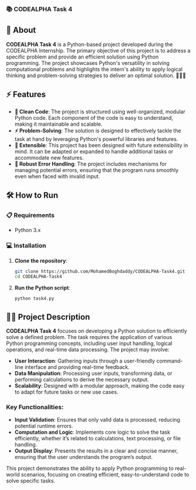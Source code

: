 ### 📚 CODEALPHA Task 4

## 🚀 About
**CODEALPHA Task 4** is a Python-based project developed during the CODEALPHA Internship. The primary objective of this project is to address a specific problem and provide an efficient solution using Python programming. The project showcases Python's versatility in solving computational problems and highlights the intern's ability to apply logical thinking and problem-solving strategies to deliver an optimal solution. 🧑‍💻🧠

## ⚡ Features
- **📄 Clean Code**: The project is structured using well-organized, modular Python code. Each component of the code is easy to understand, making it maintainable and scalable.
- **⚡ Problem-Solving**: The solution is designed to effectively tackle the task at hand by leveraging Python's powerful libraries and features.
- **🔄 Extensible**: This project has been designed with future extensibility in mind. It can be adapted or expanded to handle additional tasks or accommodate new features.
- **🔧 Robust Error Handling**: The project includes mechanisms for managing potential errors, ensuring that the program runs smoothly even when faced with invalid input.

## 🛠️ How to Run

### 📋 Requirements
- Python 3.x

### 💻 Installation

1. **Clone the repository**:
   ```bash
   git clone https://github.com/MohamedBoghdaddy/CODEALPHA-Task4.git
   cd CODEALPHA-Task4
   ```

2. **Run the Python script**:
   ```bash
   python task4.py
   ```

## 🧑‍💻 Project Description

**CODEALPHA Task 4** focuses on developing a Python solution to efficiently solve a defined problem. The task requires the application of various Python programming concepts, including user input handling, logical operations, and real-time data processing. The project may involve:

- **User Interaction**: Gathering inputs through a user-friendly command-line interface and providing real-time feedback.
- **Data Manipulation**: Processing user inputs, transforming data, or performing calculations to derive the necessary output.
- **Scalability**: Designed with a modular approach, making the code easy to adapt for future tasks or new use cases.

### Key Functionalities:
- **Input Validation**: Ensures that only valid data is processed, reducing potential runtime errors.
- **Computation and Logic**: Implements core logic to solve the task efficiently, whether it’s related to calculations, text processing, or file handling.
- **Output Display**: Presents the results in a clear and concise manner, ensuring that the user understands the program’s output.

This project demonstrates the ability to apply Python programming to real-world scenarios, focusing on creating efficient, easy-to-understand code to solve specific tasks.

